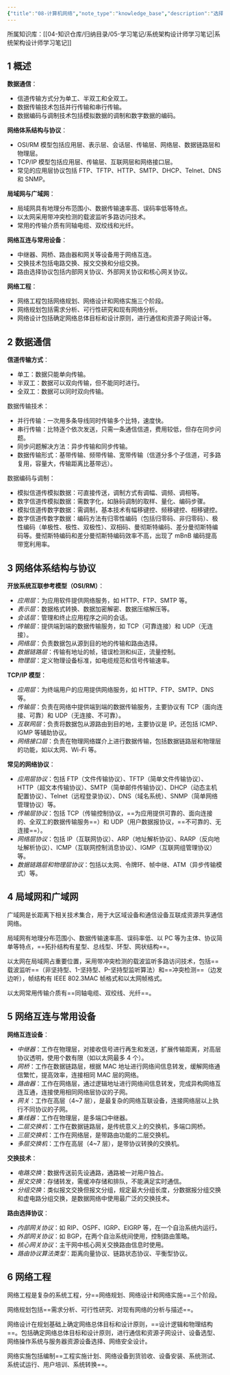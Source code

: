 ```yaml
---
{"title":"08-计算机网络","note_type":"knowledge_base","description":"选择 数据通信、网络体系结构与协议、局域网和广域网、网络常用设备、网络工程","tags":["软考","系统架构设计师"],"create_time":"2024-10-10","update_time":"2025-02-19","dg-home":false,"dg-publish":true,"aliase":null,"knowledge_type":"学习笔记","root":"系统架构设计师学习笔记","permalink":"/04-知识仓库/知识单元/05-学习笔记/系统架构设计师学习笔记/08-计算机网络/","dgPassFrontmatter":true,"noteIcon":"","created":"2024-10-10","updated":"2025-02-19"}
---
```



所属知识库：[[04-知识仓库/归纳目录/05-学习笔记/系统架构设计师学习笔记\|系统架构设计师学习笔记]]

## 1 概述

**数据通信**：
- 信道传输方式分为单工、半双工和全双工。
- 数据传输技术包括并行传输和串行传输。
- 数据编码与调制技术包括模拟数据的调制和数字数据的编码。

**网络体系结构与协议**：
- OSI/RM 模型包括应用层、表示层、会话层、传输层、网络层、数据链路层和物理层。
- TCP/IP 模型包括应用层、传输层、互联网层和网络接口层。
- 常见的应用层协议包括 FTP、TFTP、HTTP、SMTP、DHCP、Telnet、DNS 和 SNMP。

**局域网与广域网**：
- 局域网具有地理分布范围小、数据传输速率高、误码率低等特点。
- 以太网采用带冲突检测的载波监听多路访问技术。
- 常用的传输介质有同轴电缆、双绞线和光纤。

**网络互连与常用设备**：
- 中继器、网桥、路由器和网关等设备用于网络互连。
- 交换技术包括电路交换、报文交换和分组交换。
- 路由选择协议包括内部网关协议、外部网关协议和核心网关协议。

**网络工程**：
- 网络工程包括网络规划、网络设计和网络实施三个阶段。
- 网络规划包括需求分析、可行性研究和现有网络分析。
- 网络设计包括确定网络总体目标和设计原则，进行通信和资源子网设计等。

## 2 数据通信

**信道传输方式**：
- 单工：数据只能单向传输。
- 半双工：数据可以双向传输，但不能同时进行。
- 全双工：数据可以同时双向传输。

数据传输技术：
- 并行传输：一次用多条导线同时传输多个比特，速度快。
- 串行传输：比特逐个依次发送，只需一条通信信道，费用较低，但存在同步问题。
- 同步问题解决方法：异步传输和同步传输。
- 数据传输形式：基带传输、频带传输、宽带传输（信道分多个子信道，可多路复用，容量大，传输距离比基带远）。

数据编码与调制：
- 模拟信道传模拟数据：可直接传送，调制方式有调幅、调频、调相等。
- 数字信道传模拟数据：需数字化，如脉码调制的取样、量化、编码步骤。
- 模拟信道传数字数据：需调制，基本技术有幅移键控、频移键控、相移键控。
- 数字信道传数字数据：编码方法有归零性编码（包括归零码、非归零码）、极性编码（单极性、极性、双极性）、双相码、曼彻斯特编码、差分曼彻斯特编码等。曼彻斯特编码和差分曼彻斯特编码效率不高，出现了 mBnB 编码提高带宽利用率。

## 3 网络体系结构与协议

**开放系统互联参考模型（OSI/RM）**：
- *应用层*：为应用软件提供网络服务，如 HTTP、FTP、SMTP 等。
- *表示层*：数据格式转换、数据加密解密、数据压缩解压等。
- *会话层*：管理和终止应用程序之间的会话。
- *传输层*：提供端到端的数据传输服务，如 TCP（可靠连接）和 UDP（无连接）。
- *网络层*：负责数据包从源到目的地的传输和路由选择。
- *数据链路层*：传输有地址的帧，错误检测和纠正，流量控制。
- *物理层*：定义物理设备标准，如电缆规范和信号传输速率。

**TCP/IP 模型**：
- *应用层*：为终端用户的应用提供网络服务，如 HTTP、FTP、SMTP、DNS 等。
- *传输层*：负责在网络中提供端到端的数据传输服务，主要协议有 TCP（面向连接、可靠）和 UDP（无连接、不可靠）。
- *互联网层*：负责将数据包从源路由到目的地，主要协议是 IP。还包括 ICMP、IGMP 等辅助协议。
- *网络接口层*：负责在物理网络媒介上进行数据传输，包括数据链路层和物理层的功能，如以太网、Wi-Fi 等。

**常见的网络协议**：
- *应用层协议*：包括 FTP（文件传输协议）、TFTP（简单文件传输协议）、HTTP（超文本传输协议）、SMTP（简单邮件传输协议）、DHCP（动态主机配置协议）、Telnet（远程登录协议）、DNS（域名系统）、SNMP（简单网络管理协议）等。
- *传输层协议*：包括 TCP（传输控制协议，==为应用提供可靠的、面向连接的、全双工的数据传输服务==）和 UDP（用户数据报协议，==不可靠的、无连接==）。
- *网络层协议*：包括 IP（互联网协议）、ARP（地址解析协议）、RARP（反向地址解析协议）、ICMP（互联网控制消息协议）、IGMP（互联网组管理协议）等。
- *数据链路层和物理层协议*：包括以太网、令牌环、帧中继、ATM（异步传输模式）等。

## 4 局域网和广域网

广域网是长距离下相关技术集合，用于大区域设备和通信设备互联成资源共享通信网络。

局域网有地理分布范围小、数据传输速率高、误码率低、以 PC 等为主体、协议简单等特点，==拓扑结构有星型、总线型、环型、网状结构==。

以太网在局域网占重要位置，采用带冲突检测的载波监听多路访问技术，包括==载波监听==（非坚持型、1-坚持型、P-坚持型监听算法）和==冲突检测==（边发边听），帧结构有 IEEE 802.3MAC 帧格式和以太网帧格式。

以太网常用传输介质有==同轴电缆、双绞线、光纤==。

## 5 网络互连与常用设备

**网络互连设备**：
- *中继器*：工作在物理层，对接收信号进行再生和发送，扩展传输距离，对高层协议透明，使用个数有限（如以太网最多 4 个）。
- *网桥*：工作在数据链路层，根据 MAC 地址进行网络间信息转发，缓解网络通信繁忙，提高效率，连接相同 MAC 层的网络。
- *路由器*：工作在网络层，通过逻辑地址进行网络间信息转发，完成异构网络互连互通，连接使用相同网络层协议的子网。
- *网关*：工作在高层（4~7 层），是最复杂的网络互联设备，连接网络层以上执行不同协议的子网。
- *集线器*：工作在物理层，是多端口中继器。
- *二层交换机*：工作在数据链路层，是传统意义上的交换机，多端口网桥。
- *三层交换机*：工作在网络层，是带路由功能的二层交换机。
- *多层交换机*：工作在高层（4~7 层），是带协议转换的交换机。

**交换技术**：
- *电路交换*：数据传送前先设通路，通路被一对用户独占。
- *报文交换*：存储转发，需缓冲存储和排队，不能满足实时通信。
- *分组交换*：类似报文交换但报文分组，规定最大分组长度，分数据报分组交换和虚电路分组交换，是数据网络中使用最广泛的交换技术。

**路由选择协议**：
- *内部网关协议*：如 RIP、OSPF、IGRP、EIGRP 等，在一个自治系统内运行。
- *外部网关协议*：如 BGP，在两个自治系统间使用，控制路由策略。
- *核心网关协议*：主干网中核心网关交换路由信息时使用。
- *路由协议算法类型*：距离向量协议、链路状态协议、平衡型协议。

## 6 网络工程

网络工程是复杂的系统工程，分==网络规划、网络设计和网络实施==三个阶段。

网络规划包括==需求分析、可行性研究、对现有网络的分析与描述==。

网络设计在规划基础上确定网络总体目标和设计原则，==设计逻辑和物理结构==。包括确定网络总体目标和设计原则，进行通信和资源子网设计、设备选型、网络操作系统与服务器资源设备选择、网络安全设计。

网络实施包括编制==工程实施计划、网络设备到货验收、设备安装、系统测试、系统试运行、用户培训、系统转换==。
